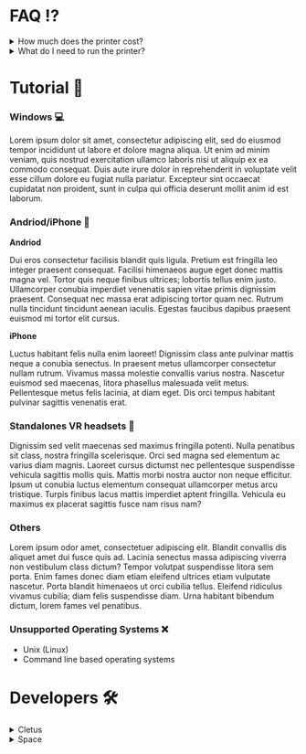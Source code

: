 # FAQ ⁉️

<details><summary>How much does the printer cost?</summary>
    Lorem ipsum odor amet, consectetuer adipiscing elit. Venenatis tellus augue nisi curabitur aptent vel etiam lacus? Condimentum feugiat felis sit, quis id imperdiet dapibus. Vulputate aenean dui per nascetur sem. Inceptos posuere iaculis luctus ultrices hendrerit hendrerit. Litora gravida risus vulputate dapibus nulla. Praesent aliquam aliquam consectetur, at dui lacus nullam.
</details>
<details><summary>What do I need to run the printer?</summary>
    Nostra cursus fames ullamcorper vulputate erat. Varius montes metus molestie quam eu. Porttitor viverra iaculis penatibus magna curabitur sodales hac tortor dui. Mollis parturient ullamcorper montes enim porta diam. Ultrices et feugiat senectus elit habitasse etiam egestas. Vulputate torquent cras nulla at odio sollicitudin purus donec? Efficitur cursus vestibulum vestibulum magnis, orci senectus dapibus consequat.
</details>

# Tutorial 📖

### Windows 💻


Lorem ipsum dolor sit amet, consectetur adipiscing elit, sed do eiusmod tempor incididunt ut labore et dolore magna aliqua. Ut enim ad minim veniam, quis nostrud exercitation ullamco laboris nisi ut aliquip ex ea commodo consequat. Duis aute irure dolor in reprehenderit in voluptate velit esse cillum dolore eu fugiat nulla pariatur. Excepteur sint occaecat cupidatat non proident, sunt in culpa qui officia deserunt mollit anim id est laborum.

### Andriod/iPhone 📱 


****Andriod****

Dui eros consectetur facilisis blandit quis ligula. Pretium est fringilla leo integer praesent consequat. Facilisi himenaeos augue eget donec mattis magna vel. Tortor quis neque finibus ultrices; lobortis tellus enim justo. Ullamcorper conubia imperdiet venenatis sapien vitae primis dignissim praesent. Consequat nec massa erat adipiscing tortor quam nec. Rutrum nulla tincidunt tincidunt aenean iaculis. Egestas faucibus dapibus praesent euismod mi tortor elit cursus.

****iPhone****

Luctus habitant felis nulla enim laoreet! Dignissim class ante pulvinar mattis neque a conubia senectus. In praesent metus ullamcorper consectetur nullam rutrum. Vivamus massa molestie convallis varius nostra. Nascetur euismod sed maecenas, litora phasellus malesuada velit metus. Pellentesque metus felis lacinia, at diam eget. Dis orci tempus habitant pulvinar sagittis venenatis erat.

### Standalones VR headsets 🥽

Dignissim sed velit maecenas sed maximus fringilla potenti. Nulla penatibus sit class, nostra fringilla scelerisque. Orci sed magna sed elementum ac varius diam magnis. Laoreet cursus dictumst nec pellentesque suspendisse vehicula sagittis mollis quis. Mattis morbi nostra auctor non neque efficitur. Ipsum ut conubia luctus elementum consequat ullamcorper metus arcu tristique. Turpis finibus lacus mattis imperdiet aptent fringilla. Vehicula eu maximus ex placerat sagittis fusce nam risus nam?

### Others

Lorem ipsum odor amet, consectetuer adipiscing elit. Blandit convallis dis aliquet amet dui fusce quis ad. Lacinia senectus massa adipiscing viverra non vestibulum class dictum? Tempor volutpat suspendisse litora sem porta. Enim fames donec diam etiam eleifend ultrices etiam vulputate nascetur. Porta blandit himenaeos ut orci cubilia tellus. Eleifend ridiculus vivamus cubilia; diam felis suspendisse diam. Urna habitant bibendum dictum, lorem fames vel penatibus.



### Unsupported Operating Systems ❌

- Unix (Linux)
- Command line based operating systems

# Developers 🛠
<details><summary>Cletus</summary>
    
    [RecRoom](https://correct-link-here.com)
</details>

<details><summary>Space</summary>
    [RecRoom](https://correct-link-here.com)
</details>
